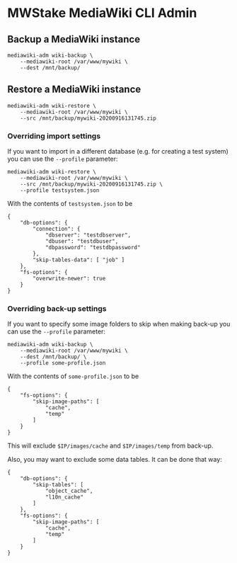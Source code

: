 # MWStake MediaWiki CLI Admin

## Backup a MediaWiki instance

    mediawiki-adm wiki-backup \
        --mediawiki-root /var/www/mywiki \
        --dest /mnt/backup/

## Restore a MediaWiki instance

```
mediawiki-adm wiki-restore \
    --mediawiki-root /var/www/mywiki \
    --src /mnt/backup/mywiki-20200916131745.zip
```

### Overriding import settings

If you want to import in a different database (e.g. for creating a test system) you can use the `--profile` parameter:

```
mediawiki-adm wiki-restore \
    --mediawiki-root /var/www/mywiki \
    --src /mnt/backup/mywiki-20200916131745.zip \
    --profile testsystem.json
```

With the contents of `testsystem.json` to be

```
{
	"db-options": {
		"connection": {
			"dbserver": "testdbserver",
			"dbuser": "testdbuser",
			"dbpassword": "testdbpassword"
		},
		"skip-tables-data": [ "job" ]
	},
	"fs-options": {
		"overwrite-newer": true
	}
}
```

### Overriding back-up settings

If you want to specify some image folders to skip when making back-up you can use the `--profile` parameter:

```
mediawiki-adm wiki-backup \
    --mediawiki-root /var/www/mywiki \
    --dest /mnt/backup/ \
    --profile some-profile.json
```

With the contents of `some-profile.json` to be

```
{
    "fs-options": {
        "skip-image-paths": [
            "cache",
            "temp"
        ]
    }
}
```

This will exclude `$IP/images/cache` and `$IP/images/temp` from back-up.

Also, you may want to exclude some data tables. It can be done that way:
```
{
    "db-options": {
        "skip-tables": [
            "object_cache",
            "l10n_cache"
        ]
    },
    "fs-options": {
        "skip-image-paths": [
            "cache",
            "temp"
        ]
    }
}
```
